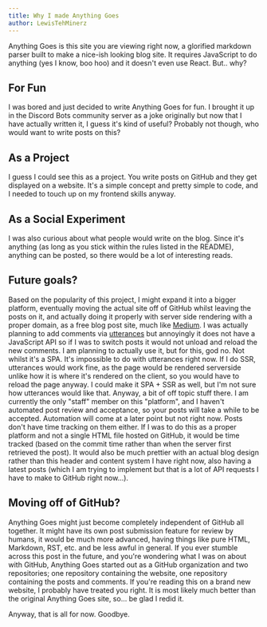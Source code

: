```yaml
---
title: Why I made Anything Goes
author: LewisTehMinerz
---
```


Anything Goes is this site you are viewing right now, a glorified markdown parser built to make a nice-ish looking blog site. It requires
JavaScript to do anything (yes I know, boo hoo) and it doesn't even use React. But.. why?

## For Fun
I was bored and just decided to write Anything Goes for fun. I brought it up in the Discord Bots community server as a joke originally but
now that I have actually written it, I guess it's kind of useful? Probably not though, who would want to write posts on this?

## As a Project
I guess I could see this as a project. You write posts on GitHub and they get displayed on a website. It's a simple concept and pretty
simple to code, and I needed to touch up on my frontend skills anyway.

## As a Social Experiment
I was also curious about what people would write on the blog. Since it's anything (as long as you stick within the rules listed in the
README), anything can be posted, so there would be a lot of interesting reads.

## Future goals?
Based on the popularity of this project, I might expand it into a bigger platform, eventually moving the actual site off of GitHub whilst
leaving the posts on it, and actually doing it properly with server side rendering with a proper domain, as a free blog post site, much
like [Medium](https://medium.com). I was actually planning to add comments via [utterances](https://utteranc.es) but annoyingly it does not
have a JavaScript API so if I was to switch posts it would not unload and reload the new comments. I am planning to actually use it, but
for this, god no. Not whilst it's a SPA. It's impossible to do with utterances right now. If I do SSR, utterances would work fine, as the
page would be rendered serverside unlike how it is where it's rendered on the client, so you would have to reload the page anyway. I could
make it SPA + SSR as well, but I'm not sure how utterances would like that. Anyway, a bit of off topic stuff there. I am currently the only
"staff" member on this "platform", and I haven't automated post review and acceptance, so your posts will take a while to be accepted.
Automation will come at a later point but not right now. Posts don't have time tracking on them either. If I was to do this as a proper
platform and not a single HTML file hosted on GitHub, it would be time tracked (based on the commit time rather than when the server first
retrieved the post). It would also be much prettier with an actual blog design rather than this header and content system I have right
now, also having a latest posts (which I am trying to implement but that is a lot of API requests I have to make to GitHub right now...).

## Moving off of GitHub?
Anything Goes might just become completely independent of GitHub all together. It might have its own post submission feature for review by
humans, it would be much more advanced, having things like pure HTML, Markdown, RST, etc. and be less awful in general. If you ever stumble
across this post in the future, and you're wondering what I was on about with GitHub, Anything Goes started out as a GitHub organization
and two repositories; one repository containing the website, one repository containing the posts and comments. If you're reading this on
a brand new website, I probably have treated you right. It is most likely much better than the original Anything Goes site, so... be glad
I redid it.

Anyway, that is all for now. Goodbye.
